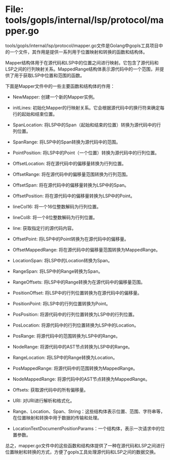 # File: tools/gopls/internal/lsp/protocol/mapper.go

tools/gopls/internal/lsp/protocol/mapper.go文件是Golang中gopls工具项目中的一个文件，其作用是提供一系列用于位置映射和转换的函数和结构体。

Mapper结构体用于在源代码和LSP中的位置之间进行映射。它包含了源代码和LSP之间的行列映射关系。MappedRange结构体表示源代码中的一个范围，并提供了用于获取LSP中位置和范围的函数。

下面是Mapper文件中的一些主要函数和结构体的作用：

- NewMapper: 创建一个新的Mapper实例。

- initLines: 初始化Mapper的行映射关系。它会根据源代码中的换行符来确定每行的起始和结束位置。

- SpanLocation: 将LSP中的Span（起始和结束的位置）转换为源代码中的行列位置。

- SpanRange: 将LSP中的Span转换为源代码中的范围。

- PointPosition: 将LSP中的Point（一个位置）转换为源代码中的行列位置。

- OffsetLocation: 将在源代码中的偏移量转换为行列位置。

- OffsetRange: 将在源代码中的偏移量范围转换为行列范围。

- OffsetSpan: 将在源代码中的偏移量转换为LSP中的Span。

- OffsetPosition: 将在源代码中的偏移量转换为LSP中的Point。

- lineCol16: 将一个16位整数解码为行列位置。

- lineCol8: 将一个8位整数解码为行列位置。

- line: 获取指定行的源代码内容。

- OffsetPoint: 将LSP中的Point转换为在源代码中的偏移量。

- OffsetMappedRange: 将在源代码中的偏移量范围转换为MappedRange。

- LocationSpan: 将LSP中的Location转换为Span。

- RangeSpan: 将LSP中的Range转换为Span。

- RangeOffsets: 将LSP中的Range转换为在源代码中的偏移量范围。

- PositionOffset: 将LSP中的行列位置转换为在源代码中的偏移量。

- PositionPoint: 将LSP中的行列位置转换为Point。

- PosPosition: 将源代码中的行列位置转换为LSP中的行列位置。

- PosLocation: 将源代码中的行列位置转换为LSP中的Location。

- PosRange: 将源代码中的范围转换为LSP中的Range。

- NodeRange: 将源代码中的AST节点转换为LSP中的Range。

- RangeLocation: 将LSP中的Range转换为Location。

- PosMappedRange: 将源代码中的范围转换为MappedRange。

- NodeMappedRange: 将源代码中的AST节点转换为MappedRange。

- Offsets: 获取源代码中的所有偏移量。

- URI: 对URI进行解析和格式化。

- Range、Location、Span、String：这些结构体表示位置、范围、字符串等，在位置映射和转换中用于数据的传输和处理。

- LocationTextDocumentPositionParams：一个结构体，表示一次请求中的位置参数。

总之，mapper.go文件中的这些函数和结构体提供了一种在源代码和LSP之间进行位置映射和转换的方式，方便了gopls工具处理源代码和LSP之间的数据交换。


